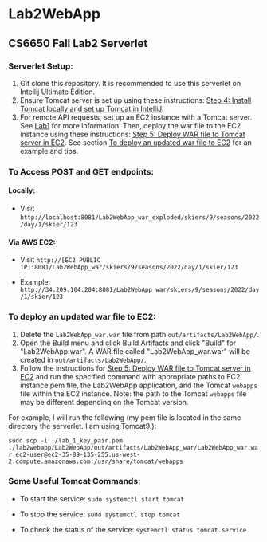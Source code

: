 # Lab2WebApp
## CS6650 Fall Lab2 Serverlet

### Serverlet Setup:
1. Git clone this repository. It is recommended to use this serverlet on Intellij Ultimate Edition.
2. Ensure Tomcat server is set up using these instructions: [Step 4: Install Tomcat locally and set up Tomcat in IntelliJ](https://github.com/gortonator/bsds-6650/blob/master/labs/lab-2.md#step-4-install-tomcat-locally-and-set-up-tomcat-in-intellij).
3. For remote API requests, set up an EC2 instance with a Tomcat server. See [Lab1](https://github.com/gortonator/bsds-6650/blob/master/labs/lab-1.md) for more information. Then, deploy the war file to the EC2 instance using these instructions: [Step 5: Deploy WAR file to Tomcat server in EC2](https://github.com/gortonator/bsds-6650/blob/master/labs/lab-2.md#step-5-deploy-war-file-to-tomcat-server-in-ec2). See section [To deploy an updated war file to EC2](https://github.com/ibsenc/Lab2WebApp/edit/main/README.md#to-deploy-an-updated-war-file-to-ec2) for an example and tips.

### To Access POST and GET endpoints:
#### Locally:
- Visit `http://localhost:8081/Lab2WebApp_war_exploded/skiers/9/seasons/2022/day/1/skier/123`

#### Via AWS EC2:
- Visit `http://[EC2 PUBLIC IP]:8081/Lab2WebApp_war/skiers/9/seasons/2022/day/1/skier/123`

- Example: `http://34.209.104.204:8081/Lab2WebApp_war/skiers/9/seasons/2022/day/1/skier/123`

### To deploy an updated war file to EC2:
1. Delete the `Lab2WebApp_war.war` file from path `out/artifacts/Lab2WebApp/`.
2. Open the Build menu and click Build Artifacts and click "Build" for "Lab2WebApp:war". A WAR file called "Lab2WebApp_war.war" will be created in `out/artifacts/Lab2WebApp/`.
3. Follow the instructions for [Step 5: Deploy WAR file to Tomcat server in EC2](https://github.com/gortonator/bsds-6650/blob/master/labs/lab-2.md#step-5-deploy-war-file-to-tomcat-server-in-ec2) and run the specified command with appropriate paths to EC2 instance pem file, the Lab2WebApp application, and the Tomcat `webapps` file within the EC2 instance. Note: the path to the Tomcat `webapps` file may be different depending on the Tomcat version.

For example, I will run the following (my pem file is located in the same directory the serverlet. I am using Tomcat9.):

`sudo scp -i ./lab_1_key_pair.pem ./lab2webapp/Lab2WebApp/out/artifacts/Lab2WebApp_war/Lab2WebApp_war.war ec2-user@ec2-35-89-135-255.us-west-2.compute.amazonaws.com:/usr/share/tomcat/webapps`

### Some Useful Tomcat Commands:
- To start the service: `sudo systemctl start tomcat`

- To stop the service: `sudo systemctl stop tomcat`

- To check the status of the service: `systemctl status tomcat.service`
